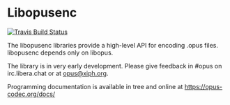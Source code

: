 # Libopusenc

[![Travis Build Status](https://travis-ci.org/xiph/libopusenc.svg?branch=master)](https://travis-ci.org/xiph/libopusenc)

The libopusenc libraries provide a high-level API for
encoding .opus files. libopusenc depends only on libopus.

The library is in very early development.
Please give feedback
in #opus on irc.libera.chat or at opus@xiph.org.

Programming documentation is available in tree and online at
https://opus-codec.org/docs/
